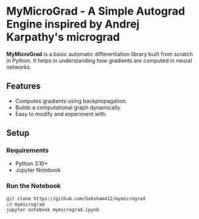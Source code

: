 # MyMicroGrad - A Simple Autograd Engine inspired by Andrej Karpathy's micrograd

**MyMicroGrad** is a basic automatic differentiation library built from scratch in Python. It helps in understanding how gradients are computed in neural networks.

## Features

- Computes gradients using backpropagation.
- Builds a computational graph dynamically.
- Easy to modify and experiment with.

## Setup

### Requirements

- Python 3.10+
- Jupyter Notebook

### Run the Notebook

```bash
git clone https://github.com/Saksham412/mymicrograd
cd mymicrograd
jupyter notebook mymicrograd.ipynb
